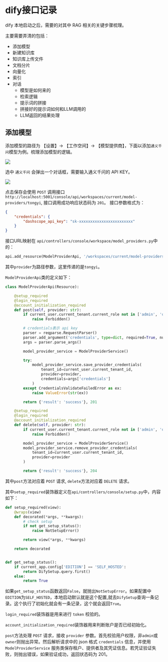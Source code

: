 # dify接口记录

dify 本地启动之后，需要的对其中 RAG 相关的关键步骤梳理。

主要需要弄清的包括：
- 添加模型
- 新建知识库
- 知识库上传文件
- 文档分片
- 向量化
- 索引
- 对话
  - 模型是如何来的
  - 检索逻辑
  - 提示词的拼接
  - 拼接好的提示词如何和LLM调用的
  - LLM返回的结果处理

## 添加模型

添加模型的路径为 【设置】-> 【工作空间】-> 【模型提供商】，下面以添加`通义千问`模型为例。梳理添加模型的逻辑。

![](https://danerlt-1258802437.cos.ap-chongqing.myqcloud.com/2024-01-16-OjSinE.png)

选中 `通义千问` 会弹出一个对话框，需要输入通义千问的 API KEY。

![](https://danerlt-1258802437.cos.ap-chongqing.myqcloud.com/2024-01-16-hXg36M.png)

点击保存会使用 `POST` 调用接口`http://localhost:5001/console/api/workspaces/current/model-providers/tongyi`, 接口调用成功响应状态码为 `201`。
接口参数格式为：
```json
{
	"credentials": {
		"dashscope_api_key": "sk-xxxxxxxxxxxxxxxxxxxxxxxx"
	}
}
```

接口URL映射在 `api/controllers/console/workspace/model_providers.py`中的：
```python
api.add_resource(ModelProviderApi, '/workspaces/current/model-providers/<string:provider>')
```

其中`provider`为路径参数，这里传递的是`tongyi`。

`ModelProviderApi`类的定义如下：
```python
class ModelProviderApi(Resource):

    @setup_required
    @login_required
    @account_initialization_required
    def post(self, provider: str):
        if current_user.current_tenant.current_role not in ['admin', 'owner']:
            raise Forbidden()

        # credentials表示 api key
        parser = reqparse.RequestParser()
        parser.add_argument('credentials', type=dict, required=True, nullable=False, location='json')
        args = parser.parse_args()

        model_provider_service = ModelProviderService()

        try:
            model_provider_service.save_provider_credentials(
                tenant_id=current_user.current_tenant_id,
                provider=provider,
                credentials=args['credentials']
            )
        except CredentialsValidateFailedError as ex:
            raise ValueError(str(ex))

        return {'result': 'success'}, 201

    @setup_required
    @login_required
    @account_initialization_required
    def delete(self, provider: str):
        if current_user.current_tenant.current_role not in ['admin', 'owner']:
            raise Forbidden()

        model_provider_service = ModelProviderService()
        model_provider_service.remove_provider_credentials(
            tenant_id=current_user.current_tenant_id,
            provider=provider
        )

        return {'result': 'success'}, 204
```

其中`post`方法对应着 `POST` 请求, `delete`方法对应着 `DELETE` 请求。

其中`setup_required`装饰器定义在`api/controllers/console/setup.py`中，内容如下：
```python 
def setup_required(view):
    @wraps(view)
    def decorated(*args, **kwargs):
        # check setup
        if not get_setup_status():
            raise NotSetupError()

        return view(*args, **kwargs)

    return decorated


def get_setup_status():
    if current_app.config['EDITION'] == 'SELF_HOSTED':
        return DifySetup.query.first()
    else:
        return True

```
如果`get_setup_status`函数返回`False`，就抛出`NotSetupError`。如果配置中`EDITION`为`SELF_HOSTED`，本地启动默认就是这个配置,就去`DifySetup`查询一条记录。这个执行了初始化就会有一条记录，这个就会返回`True`。

`login_required`装饰器是用来进行 `token` 校验的。

`account_initialization_required`装饰器用来判断账户是否已经初始化。

`post`方法处理 `POST` 请求，接收 `provider` 参数。首先校验用户权限，非`admin`或`owner`则抛出异常。然后解析请求中的 json 格式 `credentials` 信息，并使用 `ModelProviderService` 服务类保存租户、提供者及其凭证信息。若凭证验证失败，则抛出错误，如果验证成功，返回状态码为 201。

